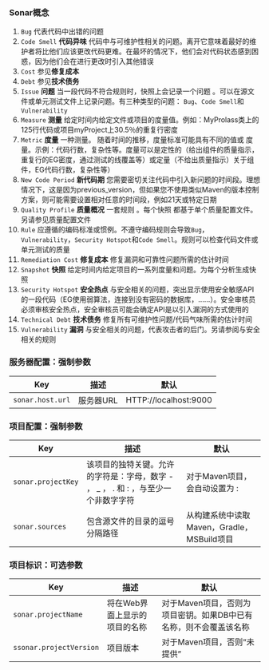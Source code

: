 ### Sonar概念
1. ``Bug`` 代表代码中出错的问题
2. ``Code Smell`` **代码异味** 代码中与可维护性相关的问题。离开它意味着最好的维护者将比他们应该更改代码更难。在最坏的情况下，他们会对代码状态感到困惑，因为他们会在进行更改时引入其他错误
3. ``Cost`` 参见**修复成本**
4. ``Debt`` 参见**技术债务**
5. ``Issue`` **问题** 当一段代码不符合规则时，快照上会记录一个问题 。可以在源文件或单元测试文件上记录问题。有三种类型的问题： ``Bug``、``Code Smell``和``Vulnerability``
6. ``Measure`` **测量** 给定时间内给定文件或项目的度量值。例如：MyProlass类上的125行代码或项目myProject上30.5％的重复行密度
7. ``Metric`` **度量** 一种测量。 随着时间的推移，度量标准可能具有不同的值或 度量。示例：代码行数，复杂性等。度量可以是定性的（给出组件的质量指示，重复行的EG密度，通过测试的线覆盖等）或定量（不给出质量指示）关于组件，EG代码行数，复杂性等）
8. ``New Code Period`` **新代码期** 您需要密切关注代码中引入新问题的时间段。理想情况下，这是因为previous_version，但如果您不使用类似Maven的版本控制方案，则可能需要设置相对任意的时间段，例如21天或特定日期
9. ``Quality Profile`` **质量概况** 一套规则 。每个快照 都基于单个质量配置文件。另请参见质量配置文件
10. ``Rule`` 应遵循的编码标准或惯例。不遵守编码规则会导致``Bug``，``Vulnerability``，``Security Hotspot``和``Code Smell``。规则可以检查代码文件或单元测试的质量
11. ``Remediation Cost`` **修复成本** 修复漏洞和可靠性问题所需的估计时间
12. ``Snapshot`` **快照** 给定时间内给定项目的一系列度量和问题。为每个分析生成快照
13. ``Security Hotspot`` **安全热点** 与安全相关的问题，突出显示使用安全敏感API的一段代码（EG使用弱算法，连接到没有密码的数据库，......）。安全审核员必须审核安全热点，安全审核员可能会确定API是以引入漏洞的方式使用的
14. ``Technical Debt`` **技术债务** 修复所有可维护性问题/代码气味所需的估计时间
15. ``Vulnerability`` **漏洞** 与安全相关的问题，代表攻击者的后门。另请参阅与安全相关的规则

### 服务器配置：强制参数
|    Key            |     描述         |    默认
| ---------         | ---------------- |------------
| ``sonar.host.url``    |  服务器URL  |HTTP://localhost:9000

### 项目配置：强制参数
|    Key            |     描述         |    默认
| ---------         | ---------------- |------------
| ``sonar.projectKey``  | 该项目的独特关键。允许的字符是：字母，数字 - ， _ ， . 和 : ，与至少一个非数字字符|对于Maven项目，会自动设置为 <groupId>:<artifactId>
| ``sonar.sources``    |  包含源文件的目录的逗号分隔路径  |从构建系统中读取Maven，Gradle，MSBuild项目

### 项目标识：可选参数
|    Key            |     描述         |    默认
| ---------         | ---------------- |------------
| ``sonar.projectName``    |  将在Web界面上显示的项目的名称  |<name> 对于Maven项目，否则为项目密钥。如果DB中已有名称，则不会覆盖该名称
| ``ssonar.projectVersion``    |  项目版本  |<version> 对于Maven项目，否则“未提供”
  
